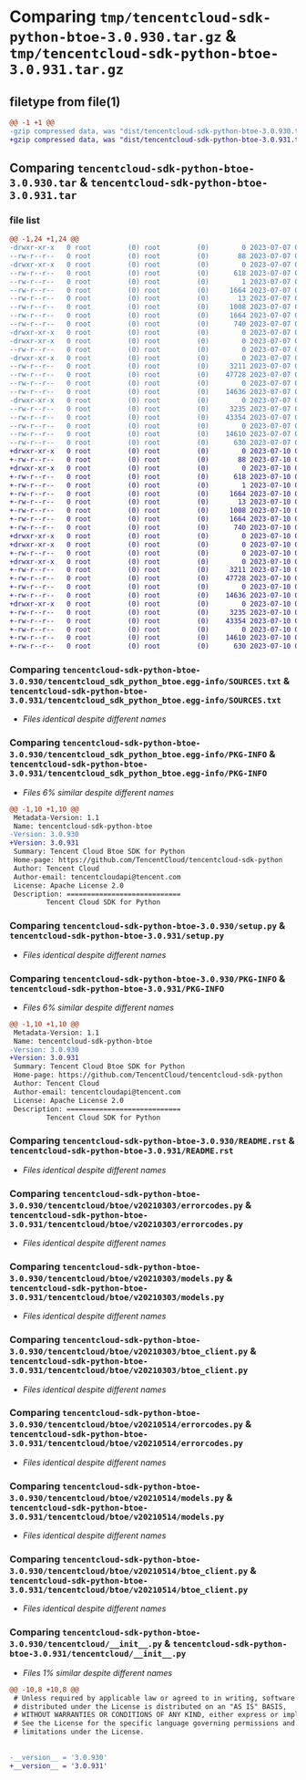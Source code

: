 # Comparing `tmp/tencentcloud-sdk-python-btoe-3.0.930.tar.gz` & `tmp/tencentcloud-sdk-python-btoe-3.0.931.tar.gz`

## filetype from file(1)

```diff
@@ -1 +1 @@
-gzip compressed data, was "dist/tencentcloud-sdk-python-btoe-3.0.930.tar", last modified: Fri Jul  7 00:17:54 2023, max compression
+gzip compressed data, was "dist/tencentcloud-sdk-python-btoe-3.0.931.tar", last modified: Mon Jul 10 00:31:48 2023, max compression
```

## Comparing `tencentcloud-sdk-python-btoe-3.0.930.tar` & `tencentcloud-sdk-python-btoe-3.0.931.tar`

### file list

```diff
@@ -1,24 +1,24 @@
-drwxr-xr-x   0 root         (0) root         (0)        0 2023-07-07 00:17:54.000000 tencentcloud-sdk-python-btoe-3.0.930/
--rw-r--r--   0 root         (0) root         (0)       88 2023-07-07 00:17:54.000000 tencentcloud-sdk-python-btoe-3.0.930/setup.cfg
-drwxr-xr-x   0 root         (0) root         (0)        0 2023-07-07 00:17:54.000000 tencentcloud-sdk-python-btoe-3.0.930/tencentcloud_sdk_python_btoe.egg-info/
--rw-r--r--   0 root         (0) root         (0)      618 2023-07-07 00:17:54.000000 tencentcloud-sdk-python-btoe-3.0.930/tencentcloud_sdk_python_btoe.egg-info/SOURCES.txt
--rw-r--r--   0 root         (0) root         (0)        1 2023-07-07 00:17:54.000000 tencentcloud-sdk-python-btoe-3.0.930/tencentcloud_sdk_python_btoe.egg-info/dependency_links.txt
--rw-r--r--   0 root         (0) root         (0)     1664 2023-07-07 00:17:54.000000 tencentcloud-sdk-python-btoe-3.0.930/tencentcloud_sdk_python_btoe.egg-info/PKG-INFO
--rw-r--r--   0 root         (0) root         (0)       13 2023-07-07 00:17:54.000000 tencentcloud-sdk-python-btoe-3.0.930/tencentcloud_sdk_python_btoe.egg-info/top_level.txt
--rw-r--r--   0 root         (0) root         (0)     1008 2023-07-07 00:17:54.000000 tencentcloud-sdk-python-btoe-3.0.930/setup.py
--rw-r--r--   0 root         (0) root         (0)     1664 2023-07-07 00:17:54.000000 tencentcloud-sdk-python-btoe-3.0.930/PKG-INFO
--rw-r--r--   0 root         (0) root         (0)      740 2023-07-07 00:17:54.000000 tencentcloud-sdk-python-btoe-3.0.930/README.rst
-drwxr-xr-x   0 root         (0) root         (0)        0 2023-07-07 00:17:54.000000 tencentcloud-sdk-python-btoe-3.0.930/tencentcloud/
-drwxr-xr-x   0 root         (0) root         (0)        0 2023-07-07 00:17:54.000000 tencentcloud-sdk-python-btoe-3.0.930/tencentcloud/btoe/
--rw-r--r--   0 root         (0) root         (0)        0 2023-07-07 00:17:54.000000 tencentcloud-sdk-python-btoe-3.0.930/tencentcloud/btoe/__init__.py
-drwxr-xr-x   0 root         (0) root         (0)        0 2023-07-07 00:17:54.000000 tencentcloud-sdk-python-btoe-3.0.930/tencentcloud/btoe/v20210303/
--rw-r--r--   0 root         (0) root         (0)     3211 2023-07-07 00:17:54.000000 tencentcloud-sdk-python-btoe-3.0.930/tencentcloud/btoe/v20210303/errorcodes.py
--rw-r--r--   0 root         (0) root         (0)    47728 2023-07-07 00:17:54.000000 tencentcloud-sdk-python-btoe-3.0.930/tencentcloud/btoe/v20210303/models.py
--rw-r--r--   0 root         (0) root         (0)        0 2023-07-07 00:17:54.000000 tencentcloud-sdk-python-btoe-3.0.930/tencentcloud/btoe/v20210303/__init__.py
--rw-r--r--   0 root         (0) root         (0)    14636 2023-07-07 00:17:54.000000 tencentcloud-sdk-python-btoe-3.0.930/tencentcloud/btoe/v20210303/btoe_client.py
-drwxr-xr-x   0 root         (0) root         (0)        0 2023-07-07 00:17:54.000000 tencentcloud-sdk-python-btoe-3.0.930/tencentcloud/btoe/v20210514/
--rw-r--r--   0 root         (0) root         (0)     3235 2023-07-07 00:17:54.000000 tencentcloud-sdk-python-btoe-3.0.930/tencentcloud/btoe/v20210514/errorcodes.py
--rw-r--r--   0 root         (0) root         (0)    43354 2023-07-07 00:17:54.000000 tencentcloud-sdk-python-btoe-3.0.930/tencentcloud/btoe/v20210514/models.py
--rw-r--r--   0 root         (0) root         (0)        0 2023-07-07 00:17:54.000000 tencentcloud-sdk-python-btoe-3.0.930/tencentcloud/btoe/v20210514/__init__.py
--rw-r--r--   0 root         (0) root         (0)    14610 2023-07-07 00:17:54.000000 tencentcloud-sdk-python-btoe-3.0.930/tencentcloud/btoe/v20210514/btoe_client.py
--rw-r--r--   0 root         (0) root         (0)      630 2023-07-07 00:17:54.000000 tencentcloud-sdk-python-btoe-3.0.930/tencentcloud/__init__.py
+drwxr-xr-x   0 root         (0) root         (0)        0 2023-07-10 00:31:48.000000 tencentcloud-sdk-python-btoe-3.0.931/
+-rw-r--r--   0 root         (0) root         (0)       88 2023-07-10 00:31:48.000000 tencentcloud-sdk-python-btoe-3.0.931/setup.cfg
+drwxr-xr-x   0 root         (0) root         (0)        0 2023-07-10 00:31:48.000000 tencentcloud-sdk-python-btoe-3.0.931/tencentcloud_sdk_python_btoe.egg-info/
+-rw-r--r--   0 root         (0) root         (0)      618 2023-07-10 00:31:48.000000 tencentcloud-sdk-python-btoe-3.0.931/tencentcloud_sdk_python_btoe.egg-info/SOURCES.txt
+-rw-r--r--   0 root         (0) root         (0)        1 2023-07-10 00:31:48.000000 tencentcloud-sdk-python-btoe-3.0.931/tencentcloud_sdk_python_btoe.egg-info/dependency_links.txt
+-rw-r--r--   0 root         (0) root         (0)     1664 2023-07-10 00:31:48.000000 tencentcloud-sdk-python-btoe-3.0.931/tencentcloud_sdk_python_btoe.egg-info/PKG-INFO
+-rw-r--r--   0 root         (0) root         (0)       13 2023-07-10 00:31:48.000000 tencentcloud-sdk-python-btoe-3.0.931/tencentcloud_sdk_python_btoe.egg-info/top_level.txt
+-rw-r--r--   0 root         (0) root         (0)     1008 2023-07-10 00:31:48.000000 tencentcloud-sdk-python-btoe-3.0.931/setup.py
+-rw-r--r--   0 root         (0) root         (0)     1664 2023-07-10 00:31:48.000000 tencentcloud-sdk-python-btoe-3.0.931/PKG-INFO
+-rw-r--r--   0 root         (0) root         (0)      740 2023-07-10 00:31:48.000000 tencentcloud-sdk-python-btoe-3.0.931/README.rst
+drwxr-xr-x   0 root         (0) root         (0)        0 2023-07-10 00:31:48.000000 tencentcloud-sdk-python-btoe-3.0.931/tencentcloud/
+drwxr-xr-x   0 root         (0) root         (0)        0 2023-07-10 00:31:48.000000 tencentcloud-sdk-python-btoe-3.0.931/tencentcloud/btoe/
+-rw-r--r--   0 root         (0) root         (0)        0 2023-07-10 00:31:48.000000 tencentcloud-sdk-python-btoe-3.0.931/tencentcloud/btoe/__init__.py
+drwxr-xr-x   0 root         (0) root         (0)        0 2023-07-10 00:31:48.000000 tencentcloud-sdk-python-btoe-3.0.931/tencentcloud/btoe/v20210303/
+-rw-r--r--   0 root         (0) root         (0)     3211 2023-07-10 00:31:48.000000 tencentcloud-sdk-python-btoe-3.0.931/tencentcloud/btoe/v20210303/errorcodes.py
+-rw-r--r--   0 root         (0) root         (0)    47728 2023-07-10 00:31:48.000000 tencentcloud-sdk-python-btoe-3.0.931/tencentcloud/btoe/v20210303/models.py
+-rw-r--r--   0 root         (0) root         (0)        0 2023-07-10 00:31:48.000000 tencentcloud-sdk-python-btoe-3.0.931/tencentcloud/btoe/v20210303/__init__.py
+-rw-r--r--   0 root         (0) root         (0)    14636 2023-07-10 00:31:48.000000 tencentcloud-sdk-python-btoe-3.0.931/tencentcloud/btoe/v20210303/btoe_client.py
+drwxr-xr-x   0 root         (0) root         (0)        0 2023-07-10 00:31:48.000000 tencentcloud-sdk-python-btoe-3.0.931/tencentcloud/btoe/v20210514/
+-rw-r--r--   0 root         (0) root         (0)     3235 2023-07-10 00:31:48.000000 tencentcloud-sdk-python-btoe-3.0.931/tencentcloud/btoe/v20210514/errorcodes.py
+-rw-r--r--   0 root         (0) root         (0)    43354 2023-07-10 00:31:48.000000 tencentcloud-sdk-python-btoe-3.0.931/tencentcloud/btoe/v20210514/models.py
+-rw-r--r--   0 root         (0) root         (0)        0 2023-07-10 00:31:48.000000 tencentcloud-sdk-python-btoe-3.0.931/tencentcloud/btoe/v20210514/__init__.py
+-rw-r--r--   0 root         (0) root         (0)    14610 2023-07-10 00:31:48.000000 tencentcloud-sdk-python-btoe-3.0.931/tencentcloud/btoe/v20210514/btoe_client.py
+-rw-r--r--   0 root         (0) root         (0)      630 2023-07-10 00:31:48.000000 tencentcloud-sdk-python-btoe-3.0.931/tencentcloud/__init__.py
```

### Comparing `tencentcloud-sdk-python-btoe-3.0.930/tencentcloud_sdk_python_btoe.egg-info/SOURCES.txt` & `tencentcloud-sdk-python-btoe-3.0.931/tencentcloud_sdk_python_btoe.egg-info/SOURCES.txt`

 * *Files identical despite different names*

### Comparing `tencentcloud-sdk-python-btoe-3.0.930/tencentcloud_sdk_python_btoe.egg-info/PKG-INFO` & `tencentcloud-sdk-python-btoe-3.0.931/tencentcloud_sdk_python_btoe.egg-info/PKG-INFO`

 * *Files 6% similar despite different names*

```diff
@@ -1,10 +1,10 @@
 Metadata-Version: 1.1
 Name: tencentcloud-sdk-python-btoe
-Version: 3.0.930
+Version: 3.0.931
 Summary: Tencent Cloud Btoe SDK for Python
 Home-page: https://github.com/TencentCloud/tencentcloud-sdk-python
 Author: Tencent Cloud
 Author-email: tencentcloudapi@tencent.com
 License: Apache License 2.0
 Description: ============================
         Tencent Cloud SDK for Python
```

### Comparing `tencentcloud-sdk-python-btoe-3.0.930/setup.py` & `tencentcloud-sdk-python-btoe-3.0.931/setup.py`

 * *Files identical despite different names*

### Comparing `tencentcloud-sdk-python-btoe-3.0.930/PKG-INFO` & `tencentcloud-sdk-python-btoe-3.0.931/PKG-INFO`

 * *Files 6% similar despite different names*

```diff
@@ -1,10 +1,10 @@
 Metadata-Version: 1.1
 Name: tencentcloud-sdk-python-btoe
-Version: 3.0.930
+Version: 3.0.931
 Summary: Tencent Cloud Btoe SDK for Python
 Home-page: https://github.com/TencentCloud/tencentcloud-sdk-python
 Author: Tencent Cloud
 Author-email: tencentcloudapi@tencent.com
 License: Apache License 2.0
 Description: ============================
         Tencent Cloud SDK for Python
```

### Comparing `tencentcloud-sdk-python-btoe-3.0.930/README.rst` & `tencentcloud-sdk-python-btoe-3.0.931/README.rst`

 * *Files identical despite different names*

### Comparing `tencentcloud-sdk-python-btoe-3.0.930/tencentcloud/btoe/v20210303/errorcodes.py` & `tencentcloud-sdk-python-btoe-3.0.931/tencentcloud/btoe/v20210303/errorcodes.py`

 * *Files identical despite different names*

### Comparing `tencentcloud-sdk-python-btoe-3.0.930/tencentcloud/btoe/v20210303/models.py` & `tencentcloud-sdk-python-btoe-3.0.931/tencentcloud/btoe/v20210303/models.py`

 * *Files identical despite different names*

### Comparing `tencentcloud-sdk-python-btoe-3.0.930/tencentcloud/btoe/v20210303/btoe_client.py` & `tencentcloud-sdk-python-btoe-3.0.931/tencentcloud/btoe/v20210303/btoe_client.py`

 * *Files identical despite different names*

### Comparing `tencentcloud-sdk-python-btoe-3.0.930/tencentcloud/btoe/v20210514/errorcodes.py` & `tencentcloud-sdk-python-btoe-3.0.931/tencentcloud/btoe/v20210514/errorcodes.py`

 * *Files identical despite different names*

### Comparing `tencentcloud-sdk-python-btoe-3.0.930/tencentcloud/btoe/v20210514/models.py` & `tencentcloud-sdk-python-btoe-3.0.931/tencentcloud/btoe/v20210514/models.py`

 * *Files identical despite different names*

### Comparing `tencentcloud-sdk-python-btoe-3.0.930/tencentcloud/btoe/v20210514/btoe_client.py` & `tencentcloud-sdk-python-btoe-3.0.931/tencentcloud/btoe/v20210514/btoe_client.py`

 * *Files identical despite different names*

### Comparing `tencentcloud-sdk-python-btoe-3.0.930/tencentcloud/__init__.py` & `tencentcloud-sdk-python-btoe-3.0.931/tencentcloud/__init__.py`

 * *Files 1% similar despite different names*

```diff
@@ -10,8 +10,8 @@
 # Unless required by applicable law or agreed to in writing, software
 # distributed under the License is distributed on an "AS IS" BASIS,
 # WITHOUT WARRANTIES OR CONDITIONS OF ANY KIND, either express or implied.
 # See the License for the specific language governing permissions and
 # limitations under the License.
 
 
-__version__ = '3.0.930'
+__version__ = '3.0.931'
```

